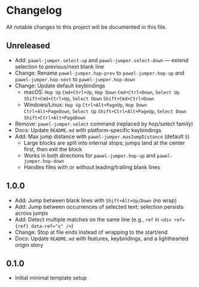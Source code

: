 # Changelog

All notable changes to this project will be documented in this file.

## Unreleased

- Add: `pawel-jumper.select-up` and `pawel-jumper.select-down` — extend selection to previous/next blank line
- Change: Rename `pawel-jumper.hop-prev` to `pawel-jumper.hop-up` and `pawel-jumper.hop-next` to `pawel-jumper.hop-down`
- Change: Update default keybindings
  - macOS: `Hop Up` `Cmd+Ctrl+Up`, `Hop Down` `Cmd+Ctrl+Down`, `Select Up` `Shift+Cmd+Ctrl+Up`, `Select Down` `Shift+Cmd+Ctrl+Down`
  - Windows/Linux: `Hop Up` `Ctrl+Alt+PageUp`, `Hop Down` `Ctrl+Alt+PageDown`, `Select Up` `Shift+Ctrl+Alt+PageUp`, `Select Down` `Shift+Ctrl+Alt+PageDown`
- Remove: `pawel-jumper.select` command (replaced by hop/select family)
- Docs: Update `README.md` with platform-specific keybindings
- Add: Max jump distance with `pawel-jumper.maxJumpDistance` (default `5`)
  - Large blocks are split into internal stops; jumps land at the center first, then exit the block
  - Works in both directions for `pawel-jumper.hop-up` and `pawel-jumper.hop-down`
  - Handles files with or without leading/trailing blank lines

## 1.0.0

- Add: Jump between blank lines with `Shift+Alt+Up/Down` (no wrap)
- Add: Jump between occurrences of selected text; selection persists across jumps
- Add: Detect multiple matches on the same line (e.g., `ref` in `<div ref={ref} data-ref="x" />`)
- Change: Stop at file ends instead of wrapping to the start/end
- Docs: Update `README.md` with features, keybindings, and a lighthearted origin story

## 0.1.0

- Initial minimal template setup
